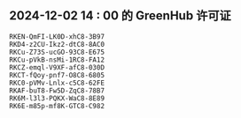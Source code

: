 ## 2024-12-02 14 : 00 的 GreenHub 许可证
```
RKEN-QmFI-LK0D-xhC8-3B97
RKD4-z2CU-Ikz2-dtC8-8AC0
RKCu-Z73S-ucGO-93C8-E675
RKCu-pVkB-nsMi-1RC8-FA12
RKCZ-emql-V9XF-afC8-030D
RKCT-fQoy-pnf7-O8C8-6805
RKC0-pVMv-Lnlx-c5C8-62FE
RKAF-buT8-Fw5D-ZqC8-78B7
RK6M-l3l3-PQKX-WaC8-8E89
RK6E-m85p-mf8K-GTC8-C982
```
